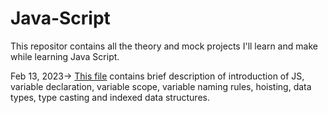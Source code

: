 # Java-Script
This repositor contains all the theory and mock projects I'll learn and make while learning Java Script.

Feb 13, 2023-> [This file](https://github.com/prozacnzoloft/Java-Script/blob/main/dayOne.md) contains brief description of introduction of JS, variable declaration, variable scope, variable naming rules, hoisting, data types, type casting and indexed data structures.
